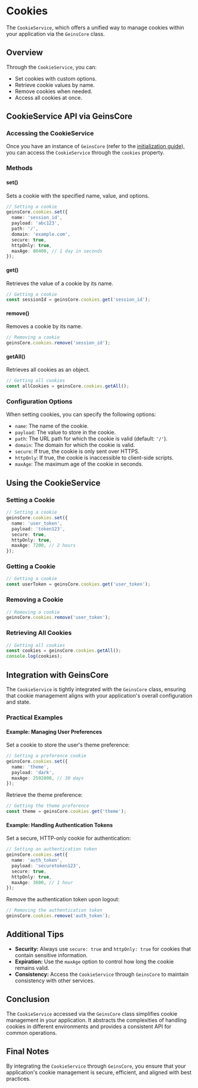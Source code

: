 # Cookies

The `CookieService`, which offers a unified way to manage cookies within your application via the `GeinsCore` class.

## Overview

Through the `CookieService`, you can:

- Set cookies with custom options.
- Retrieve cookie values by name.
- Remove cookies when needed.
- Access all cookies at once.

## CookieService API via GeinsCore

### Accessing the CookieService

Once you have an instance of `GeinsCore` (refer to the [initialization guide](#initialization)), you can access the `CookieService` through the `cookies` property.

### Methods

#### set()

Sets a cookie with the specified name, value, and options.

```typescript
// Setting a cookie
geinsCore.cookies.set({
  name: 'session_id',
  payload: 'abc123',
  path: '/',
  domain: 'example.com',
  secure: true,
  httpOnly: true,
  maxAge: 86400, // 1 day in seconds
});
```

#### get()

Retrieves the value of a cookie by its name.

```typescript
// Getting a cookie
const sessionId = geinsCore.cookies.get('session_id');
```

#### remove()

Removes a cookie by its name.

```typescript
// Removing a cookie
geinsCore.cookies.remove('session_id');
```

#### getAll()

Retrieves all cookies as an object.

```typescript
// Getting all cookies
const allCookies = geinsCore.cookies.getAll();
```

### Configuration Options

When setting cookies, you can specify the following options:

- `name`: The name of the cookie.
- `payload`: The value to store in the cookie.
- `path`: The URL path for which the cookie is valid (default: `'/'`).
- `domain`: The domain for which the cookie is valid.
- `secure`: If true, the cookie is only sent over HTTPS.
- `httpOnly`: If true, the cookie is inaccessible to client-side scripts.
- `maxAge`: The maximum age of the cookie in seconds.

## Using the CookieService

### Setting a Cookie

```typescript
// Setting a cookie
geinsCore.cookies.set({
  name: 'user_token',
  payload: 'token123',
  secure: true,
  httpOnly: true,
  maxAge: 7200, // 2 hours
});
```

### Getting a Cookie

```typescript
// Getting a cookie
const userToken = geinsCore.cookies.get('user_token');
```

### Removing a Cookie

```typescript
// Removing a cookie
geinsCore.cookies.remove('user_token');
```

### Retrieving All Cookies

```typescript
// Getting all cookies
const cookies = geinsCore.cookies.getAll();
console.log(cookies);
```

## Integration with GeinsCore

The `CookieService` is tightly integrated with the `GeinsCore` class, ensuring that cookie management aligns with your application's overall configuration and state.

### Practical Examples

#### Example: Managing User Preferences

Set a cookie to store the user's theme preference:

```typescript
// Setting a preference cookie
geinsCore.cookies.set({
  name: 'theme',
  payload: 'dark',
  maxAge: 2592000, // 30 days
});
```

Retrieve the theme preference:

```typescript
// Getting the theme preference
const theme = geinsCore.cookies.get('theme');
```

#### Example: Handling Authentication Tokens

Set a secure, HTTP-only cookie for authentication:

```typescript
// Setting an authentication token
geinsCore.cookies.set({
  name: 'auth_token',
  payload: 'securetoken123',
  secure: true,
  httpOnly: true,
  maxAge: 3600, // 1 hour
});
```

Remove the authentication token upon logout:

```typescript
// Removing the authentication token
geinsCore.cookies.remove('auth_token');
```

## Additional Tips

- **Security:** Always use `secure: true` and `httpOnly: true` for cookies that contain sensitive information.
- **Expiration:** Use the `maxAge` option to control how long the cookie remains valid.
- **Consistency:** Access the `CookieService` through `GeinsCore` to maintain consistency with other services.

## Conclusion

The `CookieService` accessed via the `GeinsCore` class simplifies cookie management in your application. It abstracts the complexities of handling cookies in different environments and provides a consistent API for common operations.

## Final Notes

By integrating the `CookieService` through `GeinsCore`, you ensure that your application's cookie management is secure, efficient, and aligned with best practices.
